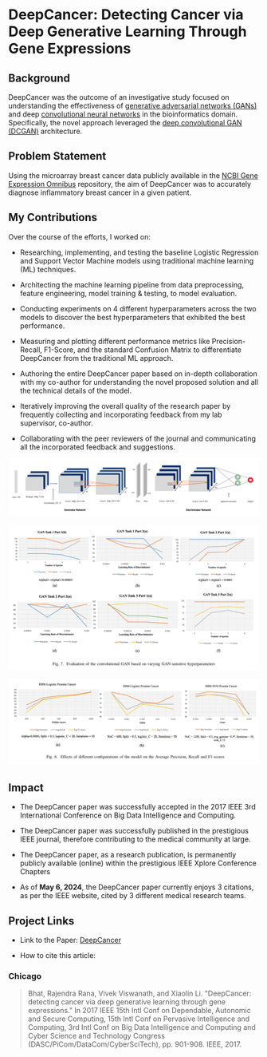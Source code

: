 # **DeepCancer**: Detecting Cancer via Deep Generative Learning Through Gene Expressions


## Background

DeepCancer was the outcome of an investigative study focused on understanding the effectiveness of [generative adversarial networks (GANs)](https://proceedings.neurips.cc/paper_files/paper/2014/file/5ca3e9b122f61f8f06494c97b1afccf3-Paper.pdf) and deep [convolutional neural networks](https://proceedings.neurips.cc/paper_files/paper/2012/file/c399862d3b9d6b76c8436e924a68c45b-Paper.pdf) in the bioinformatics domain. Specifically, the novel approach leveraged the [deep convolutional GAN (DCGAN)](https://arxiv.org/abs/1511.06434) architecture.


## Problem Statement

Using the microarray breast cancer data publicly available in the [NCBI Gene Expression Omnibus](https://www.ncbi.nlm.nih.gov/geo/) repository, the aim of DeepCancer was to accurately diagnose inflammatory breast cancer in a given patient. 


## My Contributions

Over the course of the efforts, I worked on:

* Researching, implementing, and testing the baseline Logistic Regression and Support Vector Machine models using traditional machine learning (ML) techniques.

* Architecting the machine learning pipeline from data preprocessing, feature engineering, model training & testing, to model evaluation.

* Conducting experiments on 4 different hyperparameters across the two models to discover the best hyperparameters that exhibited the best performance.

* Measuring and plotting different performance metrics like Precision-Recall, F1-Score, and the standard Confusion Matrix to differentiate DeepCancer from the traditional ML approach.

* Authoring the entire DeepCancer paper based on in-depth collaboration with my co-author for understanding the novel proposed solution and all the technical details of the model.

* Iteratively improving the overall quality of the research paper by frequently collecting and incorporating feedback from my lab supervisor, co-author.

* Collaborating with the peer reviewers of the journal and communicating all the incorporated feedback and suggestions.

![deepcancer-arch](images/Image1.png)

![deepcancer-training](images/Image2.png)  

![deepcancer-metrics](images/Image3.png)  


## Impact

* The DeepCancer paper was successfully accepted in the 2017 IEEE 3rd International Conference on Big Data Intelligence and Computing.

* The DeepCancer paper was successfully published in the prestigious IEEE journal, therefore contributing to the medical community at large.

* The DeepCancer paper, as a research publication, is permanently publicly available (online) within the prestigious IEEE Xplore Conference Chapters

* As of **May 6, 2024**, the DeepCancer paper currently enjoys 3 citations, as per the IEEE website, cited by 3 different medical research teams.


## Project Links

- Link to the Paper: [DeepCancer](https://ieeexplore.ieee.org/abstract/document/8328496)

- How to cite this article:

### Chicago

> Bhat, Rajendra Rana, Vivek Viswanath, and Xiaolin Li. "DeepCancer: detecting cancer via deep generative learning through gene expressions." In 2017 IEEE 15th Intl Conf on Dependable, Autonomic and Secure Computing, 15th Intl Conf on Pervasive Intelligence and Computing, 3rd Intl Conf on Big Data Intelligence and Computing and Cyber Science and Technology Congress (DASC/PiCom/DataCom/CyberSciTech), pp. 901-908. IEEE, 2017.